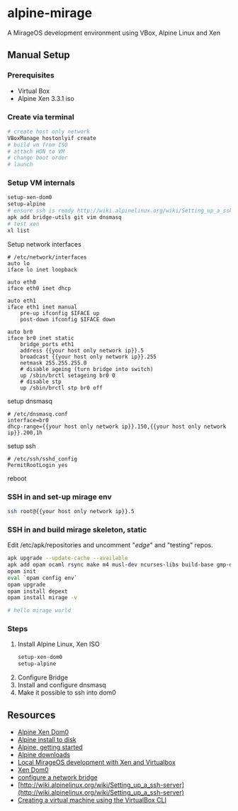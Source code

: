 # alpine-mirage
A MirageOS development environment using VBox, Alpine Linux and Xen

## Manual Setup

### Prerequisites

* Virtual Box
* Alpine Xen 3.3.1 iso

### Create via terminal

```sh
# create host only network
VBoxManage hostonlyif create
# build vm from ISO
# attach HON to VM
# change boot order
# launch
```

### Setup VM internals
```sh
setup-xen-dom0
setup-alpine
# ensure ssh is ready http://wiki.alpinelinux.org/wiki/Setting_up_a_ssh-server
apk add bridge-utils git vim dnsmasq
# test xen
xl list
```

Setup network interfaces
```
# /etc/network/interfaces
auto lo
iface lo inet loopback

auto eth0
iface eth0 inet dhcp

auto eth1
iface eth1 inet manual
    pre-up ifconfig $IFACE up
    post-down ifconfig $IFACE down

auto br0
iface br0 inet static
    bridge_ports eth1
    address {{your host only network ip}}.5
    broadcast {{your host only network ip}}.255
    netmask 255.255.255.0
    # disable ageing (turn bridge into switch)
    up /sbin/brctl setageing br0 0
    # disable stp
    up /sbin/brctl stp br0 off
```

setup dnsmasq
```
# /etc/dnsmasq.conf
interface=br0
dhcp-range={{your host only network ip}}.150,{{your host only network ip}}.200,1h
```

setup ssh
```
# /etc/ssh/sshd_config
PermitRootLogin yes
```

reboot
### SSH in and set-up mirage env
```sh
ssh root@{{your host only network ip}}.5
```

### SSH in and build mirage skeleton, static

Edit /etc/apk/repositories and uncomment "_edge_" and "testing" repos.

```sh
apk upgrade --update-cache --available
apk add opam ocaml rsync make m4 musl-dev ncurses-libs build-base gmp-dev perl ncurses-dev
opam init
eval `opam config env`
opam upgrade
opam install depext
opam install mirage -v

```

```sh
# hello mirage world
```

### Steps

1. Install Alpine Linux, Xen ISO
   ```sh
   setup-xen-dom0
   setup-alpine
   ```
2. Configure Bridge
3. Install and configure dnsmasq
4. Make it possible to ssh into dom0

## Resources

* [Alpine Xen Dom0](http://wiki.alpinelinux.org/wiki/Xen_Dom0)
* [Alpine install to disk](http://wiki.alpinelinux.org/wiki/Install_to_disk)
* [Alpine, getting started](http://alpine-linux.readthedocs.org/en/latest/getting_started.html)
* [Alpine downloads](http://alpinelinux.org/downloads/)
* [Local MirageOS development with Xen and Virtualbox](http://www.skjegstad.com/blog/2015/01/19/mirageos-xen-virtualbox/)
* [Xen Dom0](http://wiki.alpinelinux.org/wiki/Xen_Dom0)
* [configure a network bridge](http://wiki.alpinelinux.org/wiki/Bridge)
* [http://wiki.alpinelinux.org/wiki/Setting_up_a_ssh-server](http://wiki.alpinelinux.org/wiki/Setting_up_a_ssh-server)
* [Creating a virtual machine using the VirtualBox CLI](http://cheznick.net/main/content/creating-a-virtual-machine-using-the-virtualbox-cli)
